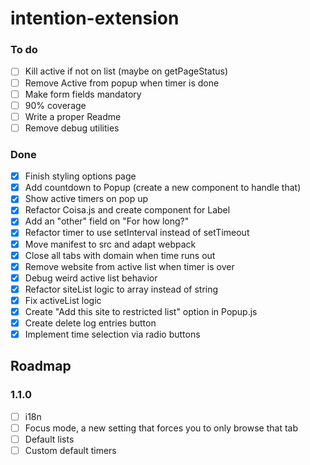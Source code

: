 # intention-extension

### To do

- [ ] Kill active if not on list (maybe on getPageStatus)
- [ ] Remove Active from popup when timer is done
- [ ] Make form fields mandatory
- [ ] 90% coverage
- [ ] Write a proper Readme
- [ ] Remove debug utilities

### Done

- [x] Finish styling options page
- [x] Add countdown to Popup (create a new component to handle that)
- [x] Show active timers on pop up
- [x] Refactor Coisa.js and create component for Label
- [x] Add an "other" field on "For how long?"
- [x] Refactor timer to use setInterval instead of setTimeout
- [x] Move manifest to src and adapt webpack
- [X] Close all tabs with domain when time runs out
- [x] Remove website from active list when timer is over
- [x] Debug weird active list behavior
- [x] Refactor siteList logic to array instead of string
- [x] Fix activeList logic
- [x] Create "Add this site to restricted list" option in Popup.js
- [x] Create delete log entries button
- [x] Implement time selection via radio buttons

## Roadmap

### 1.1.0

- [ ] i18n
- [ ] Focus mode, a new setting that forces you to only browse that tab
- [ ] Default lists
- [ ] Custom default timers